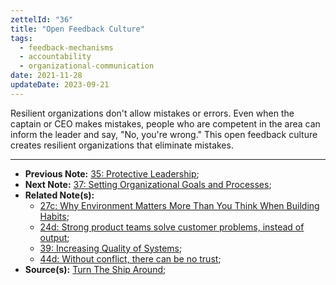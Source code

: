 ```yaml
---
zettelId: "36"
title: "Open Feedback Culture"
tags:
  - feedback-mechanisms
  - accountability
  - organizational-communication
date: 2021-11-28
updateDate: 2023-09-21
---
```


Resilient organizations don't allow mistakes or errors. Even when the captain or CEO makes mistakes, people who are competent in the area can inform the leader and say, "No, you're wrong." This open feedback culture creates resilient organizations that eliminate mistakes.

---

- **Previous Note:** [35: Protective Leadership](/notes/35/);
- **Next Note:** [37: Setting Organizational Goals and Processes](/notes/37/);
- **Related Note(s):**
  - [27c: Why Environment Matters More Than You Think When Building Habits](/notes/27c/);
  - [24d: Strong product teams solve customer problems, instead of output](/notes/24d/);
  - [39: Increasing Quality of Systems](/notes/39/);
  - [44d: Without conflict, there can be no trust](/notes/44d/);
- **Source(s):** [Turn The Ship Around](/books/turn-the-shiparound-summary-book-chapter-notes/);
